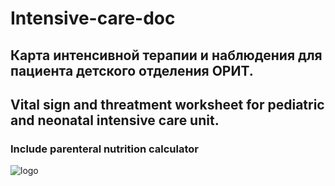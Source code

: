 # Intensive-care-doc

## Карта интенсивной терапии и наблюдения для пациента детского отделения ОРИТ.
## Vital sign and threatment worksheet for pediatric and neonatal intensive care unit.
### Include parenteral nutrition calculator

![logo](blob:https://www.canva.com/1d82f882-6516-43be-ac20-49417c3ffb6a)
